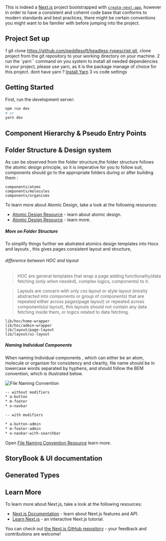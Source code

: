 This is indeed a [Next.js](https://nextjs.org/) project bootstrapped with [`create-next-app`](https://github.com/vercel/next.js/tree/canary/packages/create-next-app), however in order to have a consistent and cohernt code base that conforms to modern standards and best practices, there might be certain conventions you might want to be familier with before jumping into the project. 


## Project Set up

 1 git clone https://github.com/peddlesoft/headless-typescript.git, clone project from the git repository to your working directory on your machine.
 2  run the `yarn`` command on you system to install all needed dependencies in your project, please use yarn, as it is the package manage of choice for this project. dont have yarn ? [Install Yarn](https://classic.yarnpkg.com/lang/en/docs/install/#windows-stable)
 3 vs code settings
## Getting Started

First, run the development server:

```bash
npm run dev
# or
yarn dev
```

## Component Hierarchy &  Pseudo Entry Points 

## Folder Structure & Design system

As can be observed from the folder structure,the folder structure follows the atomic design principle, so it is imperative for you to follow suit, components should go to the appropriate folders during or after building them :

```
components/atoms
components/molecules
components/organisms
```

To learn more about Atomic Design, take a look at the following resources:

- [Atomic Design Resource](https://bradfrost.com/blog/post/atomic-web-design/) - learn about atomic design.
- [Atomic Design Resource](https://uxdesign.cc/atomic-design-how-to-design-systems-of-components-ab41f24f260e) - learn more.

##### More on Folder Structure

To simplify things further we abstrated atomics design  templates into Hocs and layouts , this gives pages consistent layout and structure, 

###### difference between HOC and layout

> HOC are general templates that wrap a page adding  functionality(data fetching (*only when needed*), complex logics, components) to it. 

> Layouts are concern with only css layout or style layout (moslty abstracted into components or group of components) that are repeated either across pages(page layout) or repeated across components(ui layout), this layouts should not contain any data fetching inside them, or logics related to data fetching. 


```
lib/hoc/home-wrapper
lib/hoc/admin-wrapper
lib/layout/page-layout
lib/layout/ui-layout
```

##### Naming Individual Components

When naming Individual components , which can either be an atom, molecule or organism for consistency and clearity, file name should be in lowercase words separated by hyphens, and should follow the BEM convention, which is illustrated below.

![File Naming Convention](https://miro.medium.com/max/1400/0*ijUbJg2nzgbXucgw.png)


```bash
-- without modifiers
* a-button
* m-footer
* o-navbar

-- with modifiers

* a-button-admin
* m-footer-admin
* o-navbar-with-searchbar

```

Open [File Naming Convention Resource](https://medium.com/@masacarvalho/atomic-design-system-with-abem-naming-convention-part-1-983d7d6ec3d7) learn more.


## StoryBook & UI documentation



## Generated Types


## Learn More

To learn more about Next.js, take a look at the following resources:

- [Next.js Documentation](https://nextjs.org/docs) - learn about Next.js features and API.
- [Learn Next.js](https://nextjs.org/learn) - an interactive Next.js tutorial.

You can check out [the Next.js GitHub repository](https://github.com/vercel/next.js/) - your feedback and contributions are welcome!

